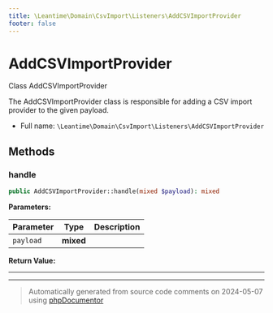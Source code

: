 ```yaml
---
title: \Leantime\Domain\CsvImport\Listeners\AddCSVImportProvider
footer: false
---
```


# AddCSVImportProvider

Class AddCSVImportProvider

The AddCSVImportProvider class is responsible for adding a CSV import provider to the given payload.

* Full name: `\Leantime\Domain\CsvImport\Listeners\AddCSVImportProvider`



## Methods

### handle



```php
public AddCSVImportProvider::handle(mixed $payload): mixed
```








**Parameters:**

| Parameter | Type | Description |
|-----------|------|-------------|
| `payload` | **mixed** |  |


**Return Value:**





---


---
> Automatically generated from source code comments on 2024-05-07 using [phpDocumentor](http://www.phpdoc.org/)
